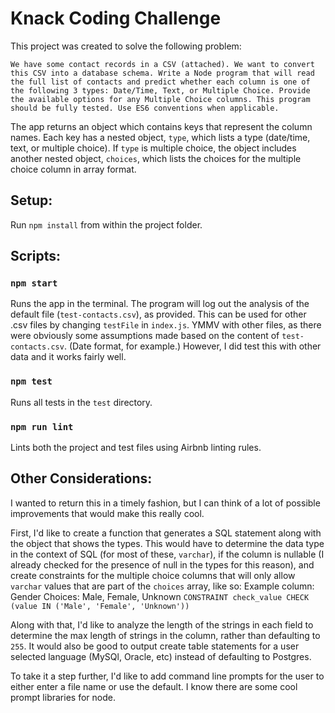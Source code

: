 # Knack Coding Challenge
This project was created to solve the following problem:
```
We have some contact records in a CSV (attached). We want to convert this CSV into a database schema. Write a Node program that will read the full list of contacts and predict whether each column is one of the following 3 types: Date/Time, Text, or Multiple Choice. Provide the available options for any Multiple Choice columns. This program should be fully tested. Use ES6 conventions when applicable.
```

The app returns an object which contains keys that represent the column names. Each key has a nested object, `type`, which lists a type (date/time, text, or multiple choice). If `type` is multiple choice, the object includes another nested object, `choices`, which lists the choices for the multiple choice column in array format.

## Setup:
Run `npm install` from within the project folder.


## Scripts:

### `npm start`
Runs the app in the terminal. The program will log out the analysis of the default file (`test-contacts.csv`), as provided. This can be used for other .csv files by changing `testFile` in `index.js`. YMMV with other files, as there were obviously some assumptions made based on the content of `test-contacts.csv`. (Date format, for example.) However, I did test this with other data and it works fairly well.

### `npm test`
Runs all tests in the `test` directory.

### `npm run lint`
Lints both the project and test files using Airbnb linting rules.

## Other Considerations:
I wanted to return this in a timely fashion, but I can think of a lot of possible improvements that would make this really cool.

First, I'd like to create a function that generates a SQL statement along with the object that shows the types. This would have to determine the data type in the context of SQL (for most of these, `varchar`), if the column is nullable (I already checked for the presence of null in the types for this reason), and create constraints for the multiple choice columns that will only allow `varchar` values that are part of the `choices` array, like so:
Example column: Gender
Choices: Male, Female, Unknown
`CONSTRAINT check_value CHECK (value IN ('Male', 'Female', 'Unknown'))`

Along with that, I'd like to analyze the length of the strings in each field to determine the max length of strings in the column, rather than defaulting to `255`. It would also be good to output create table statements for a user selected language (MySQl, Oracle, etc) instead of defaulting to Postgres.

To take it a step further, I'd like to add command line prompts for the user to either enter a file name or use the default. I know there are some cool prompt libraries for node.
